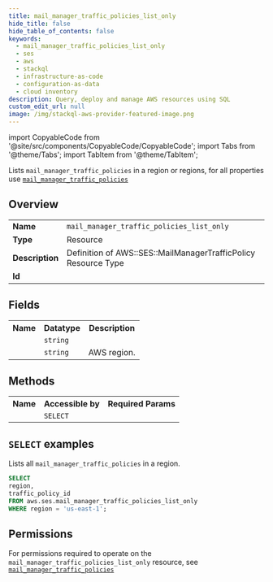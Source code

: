 ```yaml
---
title: mail_manager_traffic_policies_list_only
hide_title: false
hide_table_of_contents: false
keywords:
  - mail_manager_traffic_policies_list_only
  - ses
  - aws
  - stackql
  - infrastructure-as-code
  - configuration-as-data
  - cloud inventory
description: Query, deploy and manage AWS resources using SQL
custom_edit_url: null
image: /img/stackql-aws-provider-featured-image.png
---
```


import CopyableCode from '@site/src/components/CopyableCode/CopyableCode';
import Tabs from '@theme/Tabs';
import TabItem from '@theme/TabItem';

Lists <code>mail_manager_traffic_policies</code> in a region or regions, for all properties use <a href="/services/serviceName/mail_manager_traffic_policies/"><code>mail_manager_traffic_policies</code></a>

## Overview
<table>
<tbody>
<tr><td><b>Name</b></td><td><code>mail_manager_traffic_policies_list_only</code></td></tr>
<tr><td><b>Type</b></td><td>Resource</td></tr>
<tr><td><b>Description</b></td><td>Definition of AWS::SES::MailManagerTrafficPolicy Resource Type</td></tr>
<tr><td><b>Id</b></td><td><CopyableCode code="aws.ses.mail_manager_traffic_policies_list_only" /></td></tr>
</tbody>
</table>

## Fields
<table>
<tbody>
<tr><th>Name</th><th>Datatype</th><th>Description</th></tr><tr><td><CopyableCode code="traffic_policy_id" /></td><td><code>string</code></td><td></td></tr>
<tr><td><CopyableCode code="region" /></td><td><code>string</code></td><td>AWS region.</td></tr>
</tbody>
</table>

## Methods

<table>
<tbody>
  <tr>
    <th>Name</th>
    <th>Accessible by</th>
    <th>Required Params</th>
  </tr>
  <tr>
    <td><CopyableCode code="list_resources" /></td>
    <td><code>SELECT</code></td>
    <td><CopyableCode code="region" /></td>
  </tr>
</tbody>
</table>

## `SELECT` examples
Lists all <code>mail_manager_traffic_policies</code> in a region.
```sql
SELECT
region,
traffic_policy_id
FROM aws.ses.mail_manager_traffic_policies_list_only
WHERE region = 'us-east-1';
```


## Permissions

For permissions required to operate on the <code>mail_manager_traffic_policies_list_only</code> resource, see <a href="/services/ses/mail_manager_traffic_policies/#permissions"><code>mail_manager_traffic_policies</code></a>

